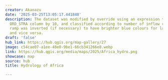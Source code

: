 ```yaml
---
creator: Akanazu
date: '2025-03-25T13:05:17.441848'
description: The dataset was modified by override using an expression to divide the
  ORD_STRA column by 10, and classified according to number of inflow rivers. Colour
  ramp was inverted (if necessary) to have brighter blue colours for larger rivers
  and vice versa.
draft: 'false'
hub_link: https://hub.qgis.org/map-gallery/27
image: c54cae07-a1ee-48e0-9be1-66cb341266e8.webp
link: https://hub.qgis.org/media/maps/2025/Africa_hydro.png
showcase: map
source: hub
title: Hydrology of Africa

---
```

